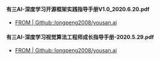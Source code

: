 

#### 有三AI-深度学习开源框架实践指导手册V1.0_2020.6.20.pdf
- [FROM | Github::longpeng2008/yousan.ai](https://github.com/longpeng2008/yousan.ai/tree/master/ebooks)


#### 有三AI-深度学习视觉算法工程师成长指导手册-2020.5.29.pdf
- [FROM | Github::longpeng2008/yousan.ai](https://github.com/longpeng2008/yousan.ai/tree/master/ebooks)